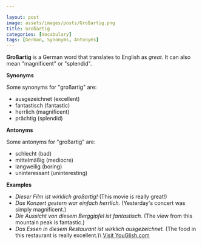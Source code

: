 ```yaml
---

layout: post
image: assets/images/posts/Großartig.png
title: Großartig
categories: [Vocabulary]
tags: [German, Synonyms, Antonyms]
---
```


**Großartig** is a German word that translates to English as *great*. It can also mean "magnificent" or "splendid".

**Synonyms**

Some synonyms for "großartig" are:

- ausgezeichnet (excellent)
- fantastisch (fantastic)
- herrlich (magnificent)
- prächtig (splendid)

**Antonyms**

Some antonyms for "großartig" are:

- schlecht (bad)
- mittelmäßig (mediocre)
- langweilig (boring)
- uninteressant (uninteresting)

**Examples**

- *Dieser Film ist wirklich großartig!* (This movie is really great!)
- *Das Konzert gestern war einfach herrlich.* (Yesterday's concert was simply magnificent.)
- *Die Aussicht von diesem Berggipfel ist fantastisch.* (The view from this mountain peak is fantastic.)
- *Das Essen in diesem Restaurant ist wirklich ausgezeichnet.* (The food in this restaurant is really excellent.)\ <a id="yg-widget-0" class="youglish-widget" data-query="Großartig" data-lang="german" data-components="8412" data-auto-start="0" data-bkg-color="theme_light" data-title="How%20to%20pronounce%20Großartig%20in%20German"  rel="nofollow" href="https://youglish.com">Visit YouGlish.com</a><script async src="https://youglish.com/public/emb/widget.js" charset="utf-8"></script>